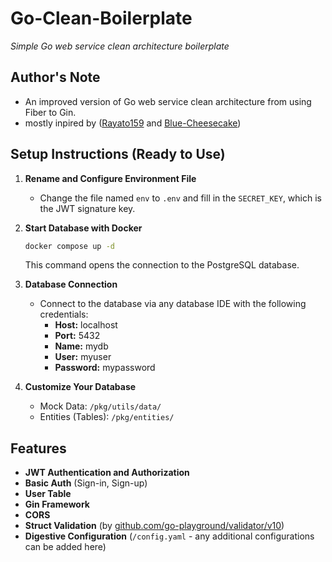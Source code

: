 # Go-Clean-Boilerplate

_Simple Go web service clean architecture boilerplate_

## Author's Note

- An improved version of Go web service clean architecture from using Fiber to Gin.
- mostly inpired by ([Rayato159](https://github.com/Rayato159) and [Blue-Cheesecake](https://github.com/Blue-Cheesecake))

## Setup Instructions (Ready to Use)

1. **Rename and Configure Environment File**

   - Change the file named `env` to `.env` and fill in the `SECRET_KEY`, which is the JWT signature key.

2. **Start Database with Docker**

   ```sh
   docker compose up -d
   ```

   This command opens the connection to the PostgreSQL database.

3. **Database Connection**

   - Connect to the database via any database IDE with the following credentials:
     - **Host:** localhost
     - **Port:** 5432
     - **Name:** mydb
     - **User:** myuser
     - **Password:** mypassword

4. **Customize Your Database**
   - Mock Data: `/pkg/utils/data/`
   - Entities (Tables): `/pkg/entities/`

## Features

- **JWT Authentication and Authorization**
- **Basic Auth** (Sign-in, Sign-up)
- **User Table**
- **Gin Framework**
- **CORS**
- **Struct Validation** (by [github.com/go-playground/validator/v10](https://github.com/go-playground/validator))
- **Digestive Configuration** (`/config.yaml` - any additional configurations can be added here)
